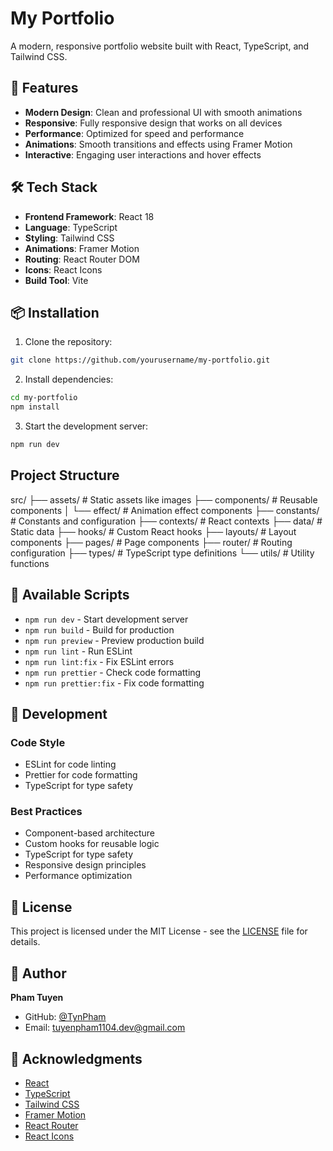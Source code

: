 # My Portfolio

A modern, responsive portfolio website built with React, TypeScript, and Tailwind CSS.

## 🚀 Features

- **Modern Design**: Clean and professional UI with smooth animations
- **Responsive**: Fully responsive design that works on all devices
- **Performance**: Optimized for speed and performance
- **Animations**: Smooth transitions and effects using Framer Motion
- **Interactive**: Engaging user interactions and hover effects

## 🛠️ Tech Stack

- **Frontend Framework**: React 18
- **Language**: TypeScript
- **Styling**: Tailwind CSS
- **Animations**: Framer Motion
- **Routing**: React Router DOM
- **Icons**: React Icons
- **Build Tool**: Vite

## 📦 Installation

1. Clone the repository:

```bash
git clone https://github.com/yourusername/my-portfolio.git
```

2. Install dependencies:

```bash
cd my-portfolio
npm install
```

3. Start the development server:

```bash
npm run dev
```

## Project Structure

src/
├── assets/ # Static assets like images
├── components/ # Reusable components
│ └── effect/ # Animation effect components
├── constants/ # Constants and configuration
├── contexts/ # React contexts
├── data/ # Static data
├── hooks/ # Custom React hooks
├── layouts/ # Layout components
├── pages/ # Page components
├── router/ # Routing configuration
├── types/ # TypeScript type definitions
└── utils/ # Utility functions

## 📝 Available Scripts

- `npm run dev` - Start development server
- `npm run build` - Build for production
- `npm run preview` - Preview production build
- `npm run lint` - Run ESLint
- `npm run lint:fix` - Fix ESLint errors
- `npm run prettier` - Check code formatting
- `npm run prettier:fix` - Fix code formatting

## 🧪 Development

### Code Style

- ESLint for code linting
- Prettier for code formatting
- TypeScript for type safety

### Best Practices

- Component-based architecture
- Custom hooks for reusable logic
- TypeScript for type safety
- Responsive design principles
- Performance optimization

## 📄 License

This project is licensed under the MIT License - see the [LICENSE](LICENSE) file for details.

## 👤 Author

**Pham Tuyen**

- GitHub: [@TynPham](https://github.com/TynPham)
- Email: tuyenpham1104.dev@gmail.com

## 🙏 Acknowledgments

- [React](https://reactjs.org/)
- [TypeScript](https://www.typescriptlang.org/)
- [Tailwind CSS](https://tailwindcss.com/)
- [Framer Motion](https://www.framer.com/motion/)
- [React Router](https://reactrouter.com/)
- [React Icons](https://react-icons.github.io/react-icons/)

